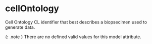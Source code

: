 # cellOntology
Cell Ontology CL identifier that best describes a biopsecimen used to generate data.


{: .note }
There are no defined valid values for this model attribute.
